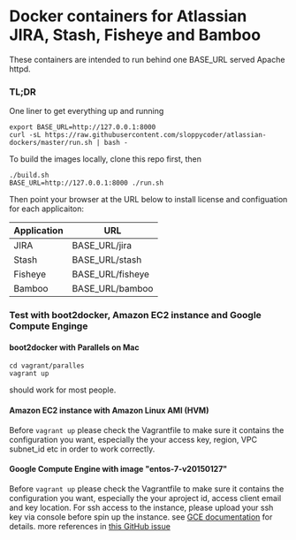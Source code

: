 # Docker containers for Atlassian JIRA, Stash, Fisheye and Bamboo

These containers are intended to run behind one BASE_URL served Apache httpd.


### TL;DR

One liner to get everything up and running

```
export BASE_URL=http://127.0.0.1:8000 
curl -sL https://raw.githubusercontent.com/sloppycoder/atlassian-dockers/master/run.sh | bash -
```


To build the images locally, clone this repo first, then  

``` 
./build.sh 
BASE_URL=http://127.0.0.1:8000 ./run.sh 

``` 

Then point your browser at the URL below to  install license and configuation for each applicaiton:

| Application   |  URL                |
|---------------|---------------------|
|  JIRA         | BASE_URL/jira       |
|  Stash        | BASE_URL/stash      |
| Fisheye       | BASE_URL/fisheye    |
| Bamboo        | BASE_URL/bamboo     |


### Test with boot2docker, Amazon EC2 instance and Google Compute Enginge

#### boot2docker with Parallels on Mac

```
cd vagrant/paralles
vagrant up
```
should work for most people. 

#### Amazon EC2 instance with Amazon Linux AMI (HVM)
Before ```vagrant up``` please check the Vagrantfile to make sure it contains the configuration you want, especially the your access key, region, VPC subnet_id etc in order to work correctly. 

#### Google Compute Engine with image "entos-7-v20150127"
Before ```vagrant up``` please check the Vagrantfile to make sure it contains the configuration you want, especially the your aproject id, access client email and key location. For ssh access to the instance, please upload your ssh key via console before spin up the instance. see [GCE documentation](https://cloud.google.com/compute/docs/console#sshkeys) for details. more references in [this GitHub issue](https://github.com/mitchellh/vagrant-google/issues/23)
 
